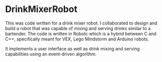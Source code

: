 # DrinkMixerRobot
This was code written for a drink mixer robot. I collaborated to design and build a robot that was capable of mixing and serving drinks similar to a bartender. The code is written in Robotc which is a hybrid between C and C++, specifically meant for VEX, Lego Mindstorm and Arduino robots. 

It implements a user interface as well as drink mixing and serving capabilities using an event-driven algorithm.
